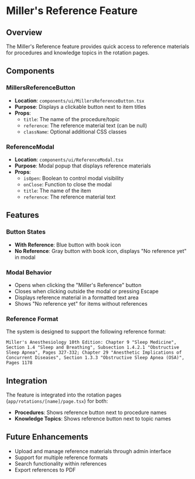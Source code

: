 # Miller's Reference Feature

## Overview

The Miller's Reference feature provides quick access to reference materials for procedures and knowledge topics in the rotation pages.

## Components

### MillersReferenceButton

- **Location**: `components/ui/MillersReferenceButton.tsx`
- **Purpose**: Displays a clickable button next to item titles
- **Props**:
  - `title`: The name of the procedure/topic
  - `reference`: The reference material text (can be null)
  - `className`: Optional additional CSS classes

### ReferenceModal

- **Location**: `components/ui/ReferenceModal.tsx`
- **Purpose**: Modal popup that displays reference materials
- **Props**:
  - `isOpen`: Boolean to control modal visibility
  - `onClose`: Function to close the modal
  - `title`: The name of the item
  - `reference`: The reference material text

## Features

### Button States

- **With Reference**: Blue button with book icon
- **No Reference**: Gray button with book icon, displays "No reference yet" in modal

### Modal Behavior

- Opens when clicking the "Miller's Reference" button
- Closes when clicking outside the modal or pressing Escape
- Displays reference material in a formatted text area
- Shows "No reference yet" for items without references

### Reference Format

The system is designed to support the following reference format:

```
Miller's Anesthesiology 10th Edition: Chapter 9 "Sleep Medicine", Section 1.4 "Sleep and Breathing", Subsection 1.4.2.1 "Obstructive Sleep Apnea", Pages 327-332; Chapter 29 "Anesthetic Implications of Concurrent Diseases", Section 1.3.3 "Obstructive Sleep Apnea (OSA)", Pages 1178
```

## Integration

The feature is integrated into the rotation pages (`app/rotations/[name]/page.tsx`) for both:

- **Procedures**: Shows reference button next to procedure names
- **Knowledge Topics**: Shows reference button next to topic names

## Future Enhancements

- Upload and manage reference materials through admin interface
- Support for multiple reference formats
- Search functionality within references
- Export references to PDF

